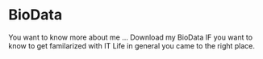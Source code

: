 # BioData
You want to know more about me ... Download my BioData
IF you want to know to get familarized with IT Life in general you came to the right place.
